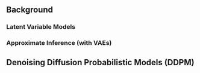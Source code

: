 

## Background

### Latent Variable Models

### Approximate Inference (with VAEs)

## Denoising Diffusion Probabilistic Models (DDPM)
